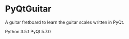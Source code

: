 # PyQtGuitar
A guitar fretboard to learn the guitar scales written in PyQt.

Python 3.5.1
PyQt 5.7.0

